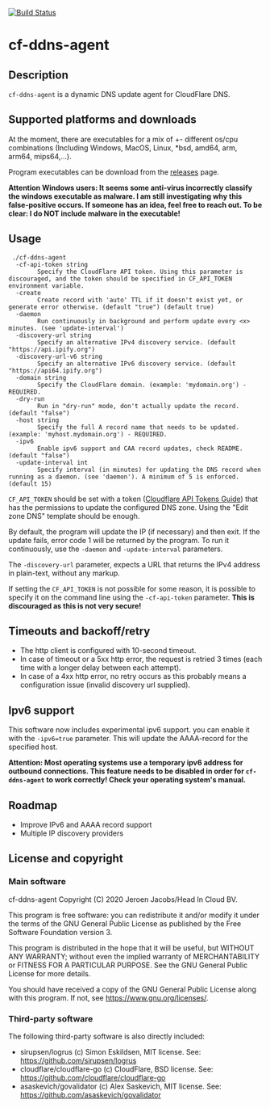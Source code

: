[![Build Status](https://travis-ci.com/headincloud/cf-ddns-agent.svg?branch=develop)](https://travis-ci.com/headincloud/cf-ddns-agent)

# cf-ddns-agent

## Description

`cf-ddns-agent` is a dynamic DNS update agent for CloudFlare DNS.

## Supported platforms and downloads

At the moment, there are executables for a mix of +- different os/cpu combinations (Including Windows, MacOS, Linux, *bsd, amd64, arm, arm64, mips64,...).

Program executables can be download from the [releases](https://github.com/headincloud/cf-ddns-agent/releases) page.


**Attention Windows users: It seems some anti-virus incorrectly classify the windows executable as malware. I am still investigating why this false-positive occurs. If someone has an idea, feel free to reach out. 
To be clear: I do NOT include malware in the executable!**


## Usage

````
 ./cf-ddns-agent
  -cf-api-token string
    	Specify the CloudFlare API token. Using this parameter is discouraged, and the token should be specified in CF_API_TOKEN environment variable.
  -create
    	Create record with 'auto' TTL if it doesn't exist yet, or generate error otherwise. (default "true") (default true)
  -daemon
    	Run continuously in background and perform update every <x> minutes. (see 'update-interval')
  -discovery-url string
    	Specify an alternative IPv4 discovery service. (default "https://api.ipify.org")
  -discovery-url-v6 string
    	Specify an alternative IPv6 discovery service. (default "https://api64.ipify.org")
  -domain string
    	Specify the CloudFlare domain. (example: 'mydomain.org') - REQUIRED.
  -dry-run
    	Run in "dry-run" mode, don't actually update the record. (default "false")
  -host string
    	Specify the full A record name that needs to be updated. (example: 'myhost.mydomain.org') - REQUIRED.
  -ipv6
    	Enable ipv6 support and CAA record updates, check README. (default "false")
  -update-interval int
    	Specify interval (in minutes) for updating the DNS record when running as a daemon. (see 'daemon'). A minimum of 5 is enforced. (default 15)
````
`CF_API_TOKEN` should be set with a token ([Cloudflare API Tokens Guide](https://developers.cloudflare.com/api/tokens/create)) that has the permissions to update the configured DNS zone. Using the "Edit zone DNS" template should be enough.

By default, the program will update the IP (if necessary) and then exit. If the update fails, error code 1 will be returned by the program. To run it continuously, use the `-daemon` and `-update-interval` parameters.

The `-discovery-url` parameter, expects a URL that returns the IPv4 address in plain-text, without any markup.

If setting the `CF_API_TOKEN` is not possible for some reason, it is possible to specify it on the command line using the `-cf-api-token` parameter. **This is discouraged as this is not very secure!**


## Timeouts and backoff/retry

- The http client is configured with 10-second timeout. 
- In case of timeout or a 5xx http error, the request is retried 3 times (each time with a longer delay between each attempt).
- In case of a 4xx http error, no retry occurs as this probably means a configuration issue (invalid discovery url supplied).


## Ipv6 support

This software now includes experimental ipv6 support. you can enable it with the `-ipv6=true` parameter. This will update the AAAA-record for the specified host.

**Attention: Most operating systems use a temporary ipv6 address for outbound connections. This feature needs to be disabled in order for `cf-ddns-agent` to work correctly! Check your operating system's manual.**

## Roadmap

- Improve IPv6 and AAAA record support
- Multiple IP discovery providers


## License and copyright

### Main software

cf-ddns-agent
Copyright (C) 2020 Jeroen Jacobs/Head In Cloud BV.

This program is free software: you can redistribute it and/or modify
it under the terms of the GNU General Public License as published by
the Free Software Foundation version 3.

This program is distributed in the hope that it will be useful,
but WITHOUT ANY WARRANTY; without even the implied warranty of
MERCHANTABILITY or FITNESS FOR A PARTICULAR PURPOSE.  See the
GNU General Public License for more details.

You should have received a copy of the GNU General Public License
along with this program.  If not, see <https://www.gnu.org/licenses/>.

### Third-party software

The following third-party software is also directly included:

- sirupsen/logrus (c) Simon Eskildsen, MIT license. See: https://github.com/sirupsen/logrus
- cloudflare/cloudflare-go (c) CloudFlare, BSD license. See: https://github.com/cloudflare/cloudflare-go
- asaskevich/govalidator (c) Alex Saskevich, MIT license. See: https://github.com/asaskevich/govalidator
